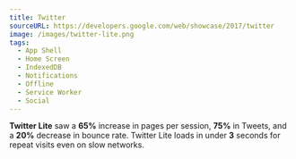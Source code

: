 ```yaml
---
title: Twitter
sourceURL: https://developers.google.com/web/showcase/2017/twitter
image: /images/twitter-lite.png
tags:
  - App Shell
  - Home Screen
  - IndexedDB
  - Notifications
  - Offline
  - Service Worker
  - Social
---
```


**Twitter Lite** saw a **65%** increase in pages per session, **75%** in Tweets, and a **20%** decrease in bounce rate. Twitter Lite loads in under **3** seconds for repeat visits even on slow networks.
